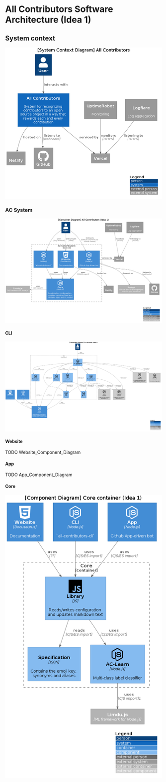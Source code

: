 # All Contributors Software Architecture (Idea 1)

## System context
![AC_System_Context_Diagram](../out/sytem/AC_System_Context.png)

### AC System
![AC_Container_Diagram](../out/idea1/container_idea1/AC_Container_Diagram.png)

#### CLI
![Cli_Component_Diagram](../out/idea1/cli/Cli_Component_Diagram.png)

#### Website
TODO Website_Component_Diagram

#### App
TODO App_Component_Diagram

#### Core
![Core_Component_Diagram](../out/idea1/core/Core_Component_Diagram.png)
